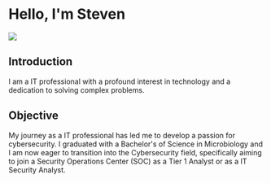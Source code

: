 
# Hello, I'm Steven
<a href="https://linkedin.com/in/steven-nguyen-soc"><img src="https://img.shields.io/badge/-LinkedIn-0072b1?&style=for-the-badge&logo=linkedin&logoColor=white" /></a>

## Introduction

I am a IT professional with a profound interest in technology and a dedication to solving complex problems.

## Objective

My journey as a IT professional has led me to develop a passion for cybersecurity. I graduated with a Bachelor's of Science in Microbiology and I am now eager to transition into the Cybersecurity field, specifically aiming to join a Security Operations Center (SOC) as a Tier 1 Analyst or as a IT Security Analyst. 
